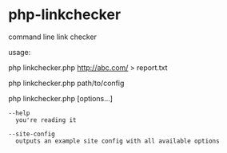 # php-linkchecker

command line link checker

usage:

  php linkchecker.php http://abc.com/ > report.txt

  php linkchecker.php path/to/config

  php linkchecker.php [options...]

    --help
      you're reading it

    --site-config
      outputs an example site config with all available options


